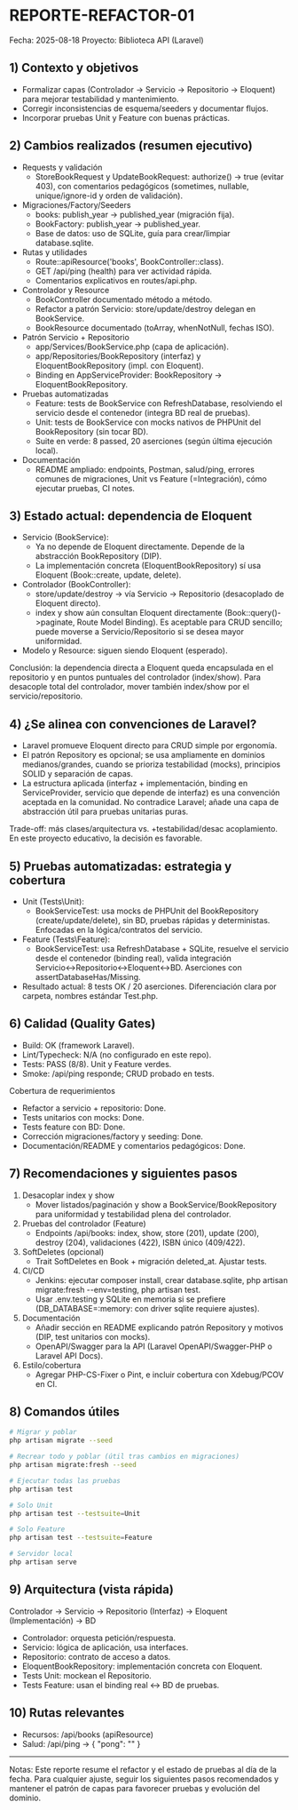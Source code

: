 # REPORTE-REFACTOR-01

Fecha: 2025-08-18
Proyecto: Biblioteca API (Laravel)

## 1) Contexto y objetivos
- Formalizar capas (Controlador → Servicio → Repositorio → Eloquent) para mejorar testabilidad y mantenimiento.
- Corregir inconsistencias de esquema/seeders y documentar flujos.
- Incorporar pruebas Unit y Feature con buenas prácticas.

## 2) Cambios realizados (resumen ejecutivo)
- Requests y validación
  - StoreBookRequest y UpdateBookRequest: authorize() → true (evitar 403), con comentarios pedagógicos (sometimes, nullable, unique/ignore-id y orden de validación).
- Migraciones/Factory/Seeders
  - books: publish_year → published_year (migración fija).
  - BookFactory: publish_year → published_year.
  - Base de datos: uso de SQLite, guía para crear/limpiar database.sqlite.
- Rutas y utilidades
  - Route::apiResource('books', BookController::class).
  - GET /api/ping (health) para ver actividad rápida.
  - Comentarios explicativos en routes/api.php.
- Controlador y Resource
  - BookController documentado método a método.
  - Refactor a patrón Servicio: store/update/destroy delegan en BookService.
  - BookResource documentado (toArray, whenNotNull, fechas ISO).
- Patrón Servicio + Repositorio
  - app/Services/BookService.php (capa de aplicación).
  - app/Repositories/BookRepository (interfaz) y EloquentBookRepository (impl. con Eloquent).
  - Binding en AppServiceProvider: BookRepository → EloquentBookRepository.
- Pruebas automatizadas
  - Feature: tests de BookService con RefreshDatabase, resolviendo el servicio desde el contenedor (integra BD real de pruebas).
  - Unit: tests de BookService con mocks nativos de PHPUnit del BookRepository (sin tocar BD).
  - Suite en verde: 8 passed, 20 aserciones (según última ejecución local).
- Documentación
  - README ampliado: endpoints, Postman, salud/ping, errores comunes de migraciones, Unit vs Feature (=Integración), cómo ejecutar pruebas, CI notes.

## 3) Estado actual: dependencia de Eloquent
- Servicio (BookService):
  - Ya no depende de Eloquent directamente. Depende de la abstracción BookRepository (DIP).
  - La implementación concreta (EloquentBookRepository) sí usa Eloquent (Book::create, update, delete).
- Controlador (BookController):
  - store/update/destroy → vía Servicio → Repositorio (desacoplado de Eloquent directo).
  - index y show aún consultan Eloquent directamente (Book::query()->paginate, Route Model Binding). Es aceptable para CRUD sencillo; puede moverse a Servicio/Repositorio si se desea mayor uniformidad.
- Modelo y Resource: siguen siendo Eloquent (esperado).

Conclusión: la dependencia directa a Eloquent queda encapsulada en el repositorio y en puntos puntuales del controlador (index/show). Para desacople total del controlador, mover también index/show por el servicio/repositorio.

## 4) ¿Se alinea con convenciones de Laravel?
- Laravel promueve Eloquent directo para CRUD simple por ergonomía.
- El patrón Repository es opcional; se usa ampliamente en dominios medianos/grandes, cuando se prioriza testabilidad (mocks), principios SOLID y separación de capas.
- La estructura aplicada (interfaz + implementación, binding en ServiceProvider, servicio que depende de interfaz) es una convención aceptada en la comunidad. No contradice Laravel; añade una capa de abstracción útil para pruebas unitarias puras.

Trade-off: más clases/arquitectura vs. +testabilidad/desac acoplamiento. En este proyecto educativo, la decisión es favorable.

## 5) Pruebas automatizadas: estrategia y cobertura
- Unit (Tests\Unit):
  - BookServiceTest: usa mocks de PHPUnit del BookRepository (create/update/delete), sin BD, pruebas rápidas y deterministas. Enfocadas en la lógica/contratos del servicio.
- Feature (Tests\Feature):
  - BookServiceTest: usa RefreshDatabase + SQLite, resuelve el servicio desde el contenedor (binding real), valida integración Servicio↔Repositorio↔Eloquent↔BD. Aserciones con assertDatabaseHas/Missing.
- Resultado actual: 8 tests OK / 20 aserciones. Diferenciación clara por carpeta, nombres estándar <Clase>Test.php.

## 6) Calidad (Quality Gates)
- Build: OK (framework Laravel).
- Lint/Typecheck: N/A (no configurado en este repo).
- Tests: PASS (8/8). Unit y Feature verdes.
- Smoke: /api/ping responde; CRUD probado en tests.

Cobertura de requerimientos
- Refactor a servicio + repositorio: Done.
- Tests unitarios con mocks: Done.
- Tests feature con BD: Done.
- Corrección migraciones/factory y seeding: Done.
- Documentación/README y comentarios pedagógicos: Done.

## 7) Recomendaciones y siguientes pasos
1) Desacoplar index y show
   - Mover listados/paginación y show a BookService/BookRepository para uniformidad y testabilidad plena del controlador.
2) Pruebas del controlador (Feature)
   - Endpoints /api/books: index, show, store (201), update (200), destroy (204), validaciones (422), ISBN único (409/422).
3) SoftDeletes (opcional)
   - Trait SoftDeletes en Book + migración deleted_at. Ajustar tests.
4) CI/CD
   - Jenkins: ejecutar composer install, crear database.sqlite, php artisan migrate:fresh --env=testing, php artisan test.
   - Usar .env.testing y SQLite en memoria si se prefiere (DB_DATABASE=:memory: con driver sqlite requiere ajustes).
5) Documentación
   - Añadir sección en README explicando patrón Repository y motivos (DIP, test unitarios con mocks).
   - OpenAPI/Swagger para la API (Laravel OpenAPI/Swagger-PHP o Laravel API Docs).
6) Estilo/cobertura
   - Agregar PHP-CS-Fixer o Pint, e incluir cobertura con Xdebug/PCOV en CI.

## 8) Comandos útiles
```bash
# Migrar y poblar
php artisan migrate --seed

# Recrear todo y poblar (útil tras cambios en migraciones)
php artisan migrate:fresh --seed

# Ejecutar todas las pruebas
php artisan test

# Solo Unit
php artisan test --testsuite=Unit

# Solo Feature
php artisan test --testsuite=Feature

# Servidor local
php artisan serve
```

## 9) Arquitectura (vista rápida)
Controlador → Servicio → Repositorio (Interfaz) → Eloquent (Implementación) → BD
- Controlador: orquesta petición/respuesta.
- Servicio: lógica de aplicación, usa interfaces.
- Repositorio: contrato de acceso a datos.
- EloquentBookRepository: implementación concreta con Eloquent.
- Tests Unit: mockean el Repositorio.
- Tests Feature: usan el binding real ↔ BD de pruebas.

## 10) Rutas relevantes
- Recursos: /api/books (apiResource)
- Salud: /api/ping → { "pong": "<ISO8601>" }

---
Notas: Este reporte resume el refactor y el estado de pruebas al día de la fecha. Para cualquier ajuste, seguir los siguientes pasos recomendados y mantener el patrón de capas para favorecer pruebas y evolución del dominio.

